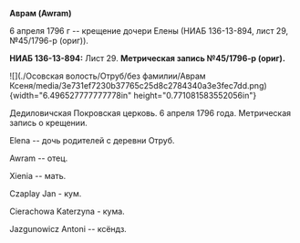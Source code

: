 **Аврам (Awram)**

6 апреля 1796 г -- крещение дочери Елены (НИАБ 136-13-894, лист 29,
№45/1796-р (ориг)).

**НИАБ 136-13-894:** Лист 29. **Метрическая запись №45/1796-р (ориг).**

![](./Осовская волость/Отруб/без фамилии/Аврам Ксеня/media/3e731ef7230b37765c25d8c2784340a3e3fec7dd.png){width="6.496527777777778in"
height="0.771081583552056in"}

Дедиловичская Покровская церковь. 6 апреля 1796 года. Метрическая запись
о крещении.

Elena -- дочь родителей с деревни Отруб.

Awram -- отец.

Xienia -- мать.

Czaplay Jan - кум.

Cierachowa Katerzyna - кума.

Jazgunowicz Antoni -- ксёндз.
